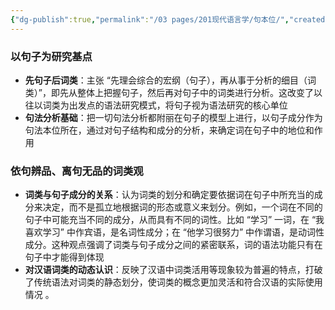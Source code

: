 ```yaml
---
{"dg-publish":true,"permalink":"/03 pages/201现代语言学/句本位/","created":"2024-12-02T20:48:41.734+08:00","updated":"2025-03-02T15:09:09.286+08:00"}
---
```


### 以句子为研究基点
- **先句子后词类**：主张 “先理会综合的宏纲（句子），再从事于分析的细目（词类）”，即先从整体上把握句子，然后再对句子中的词类进行分析。这改变了以往以词类为出发点的语法研究模式，将句子视为语法研究的核心单位
- **句法分析基础**：把一切句法分析都附丽在句子的模型上进行，以句子成分作为句法本位所在，通过对句子结构和成分的分析，来确定词在句子中的地位和作用

### 依句辨品、离句无品的词类观
- **词类与句子成分的关系**：认为词类的划分和确定要依据词在句子中所充当的成分来决定，而不是孤立地根据词的形态或意义来划分。例如，一个词在不同的句子中可能充当不同的成分，从而具有不同的词性。比如 “学习” 一词，在 “我喜欢学习” 中作宾语，是名词性成分；在 “他学习很努力” 中作谓语，是动词性成分。这种观点强调了词类与句子成分之间的紧密联系，词的语法功能只有在句子中才能得到体现
- **对汉语词类的动态认识**：反映了汉语中词类活用等现象较为普遍的特点，打破了传统语法对词类的静态划分，使词类的概念更加灵活和符合汉语的实际使用情况 。


